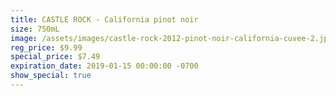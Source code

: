 ```yaml
---
title: CASTLE ROCK - California pinot noir
size: 750mL
image: /assets/images/castle-rock-2012-pinot-noir-california-cuvee-2.jpg
reg_price: $9.99
special_price: $7.49
expiration_date: 2019-01-15 00:00:00 -0700
show_special: true
---
```



